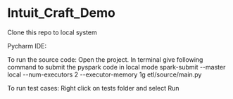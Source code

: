 # Intuit_Craft_Demo

Clone this repo to local system

Pycharm IDE:

To run the source code:
Open the project. In terminal give following command to submit the pyspark code in local mode
spark-submit --master local --num-executors 2 --executor-memory 1g etl/source/main.py 

To run test cases:
Right click on tests folder and select Run 

